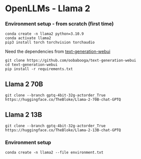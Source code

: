 # OpenLLMs - Llama 2 

### Environment setup - from scratch (first time)

```
conda create -n llama2 python=3.10.9
conda activate llama2
pip3 install torch torchvision torchaudio
```

Need the dependencies from [text-generation-webui](https://github.com/oobabooga/text-generation-webui)
```
git clone https://github.com/oobabooga/text-generation-webui
cd text-generation-webui
pip install -r requirements.txt
```

## Llama 2 70B
```
git clone --branch gptq-4bit-32g-actorder_True https://huggingface.co/TheBloke/Llama-2-70B-chat-GPTQ
```

## Llama 2 13B
```
git clone --branch gptq-4bit-32g-actorder_True https://huggingface.co/TheBloke/Llama-2-13B-chat-GPTQ
```

### Environment setup
```
conda create -n llama2 --file environment.txt
```